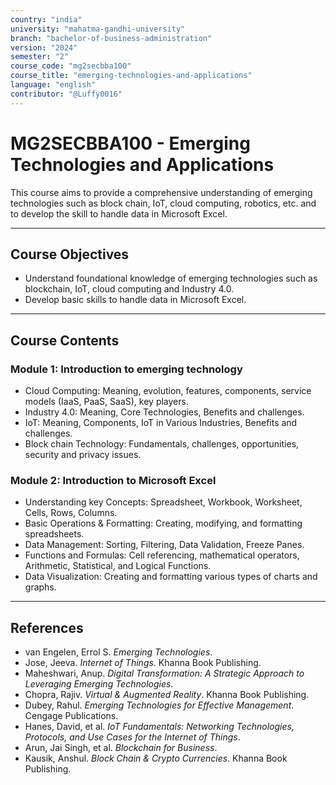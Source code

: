 ```yaml
---
country: "india"
university: "mahatma-gandhi-university"
branch: "bachelor-of-business-administration"
version: "2024"
semester: "2"
course_code: "mg2secbba100"
course_title: "emerging-technologies-and-applications"
language: "english"
contributor: "@Luffy0016"
---
```

# MG2SECBBA100 - Emerging Technologies and Applications

This course aims to provide a comprehensive understanding of emerging technologies such as block chain, IoT, cloud computing, robotics, etc. and to develop the skill to handle data in Microsoft Excel.

---
## Course Objectives

* Understand foundational knowledge of emerging technologies such as blockchain, IoT, cloud computing and Industry 4.0.
* Develop basic skills to handle data in Microsoft Excel.

---
## Course Contents

### Module 1: Introduction to emerging technology  
* Cloud Computing: Meaning, evolution, features, components, service models (IaaS, PaaS, SaaS), key players.
* Industry 4.0: Meaning, Core Technologies, Benefits and challenges.
* IoT: Meaning, Components, IoT in Various Industries, Benefits and challenges.
* Block chain Technology: Fundamentals, challenges, opportunities, security and privacy issues.

### Module 2: Introduction to Microsoft Excel  
* Understanding key Concepts: Spreadsheet, Workbook, Worksheet, Cells, Rows, Columns.
* Basic Operations & Formatting: Creating, modifying, and formatting spreadsheets.
* Data Management: Sorting, Filtering, Data Validation, Freeze Panes.
* Functions and Formulas: Cell referencing, mathematical operators, Arithmetic, Statistical, and Logical Functions.
* Data Visualization: Creating and formatting various types of charts and graphs.

---
## References
* van Engelen, Errol S. *Emerging Technologies*.
* Jose, Jeeva. *Internet of Things*. Khanna Book Publishing.
* Maheshwari, Anup. *Digital Transformation: A Strategic Approach to Leveraging Emerging Technologies*.
* Chopra, Rajiv. *Virtual & Augmented Reality*. Khanna Book Publishing.
* Dubey, Rahul. *Emerging Technologies for Effective Management*. Cengage Publications.
* Hanes, David, et al. *IoT Fundamentals: Networking Technologies, Protocols, and Use Cases for the Internet of Things*.
* Arun, Jai Singh, et al. *Blockchain for Business*.
* Kausik, Anshul. *Block Chain & Crypto Currencies*. Khanna Book Publishing.
